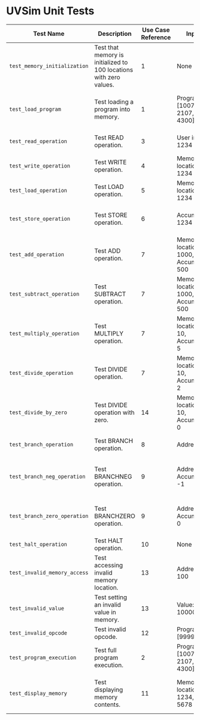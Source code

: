 # UVSim Unit Tests

| Test Name                    | Description                                                        | Use Case Reference | Inputs                                    | Expected Outputs                                              | Success Criteria                                                    |
|------------------------------|--------------------------------------------------------------------|--------------------|-------------------------------------------|---------------------------------------------------------------|---------------------------------------------------------------------|
| `test_memory_initialization` | Test that memory is initialized to 100 locations with zero values. | 1                  | None                                      | Memory locations 0-99 should be 0.                            | All memory locations should return 0.                               |
| `test_load_program`          | Test loading a program into memory.                                | 1                  | Program: [1007, 2107, 1107, 4300]         | Memory locations 0-3 should contain the program instructions. | Memory locations 0-3 should match the input program.                |
| `test_read_operation`        | Test READ operation.                                               | 3                  | User input: 1234                          | Memory location 7 should contain the user input.              | Memory location 7 should be 1234.                                   |
| `test_write_operation`       | Test WRITE operation.                                              | 4                  | Memory location 7: 1234                   | Output should be "Contents of 7 is +01234".                   | Output should match the expected value.                             |
| `test_load_operation`        | Test LOAD operation.                                               | 5                  | Memory location 7: 1234                   | Accumulator should be 1234.                                   | Accumulator should match the value in memory.                       |
| `test_store_operation`       | Test STORE operation.                                              | 6                  | Accumulator: 1234                         | Memory location 7 should be 1234.                             | Memory location 7 should match the accumulator value.               |
| `test_add_operation`         | Test ADD operation.                                                | 7                  | Memory location 7: 1000, Accumulator: 500 | Accumulator should be 1500.                                   | Accumulator should be the sum of the values.                        |
| `test_subtract_operation`    | Test SUBTRACT operation.                                           | 7                  | Memory location 7: 1000, Accumulator: 500 | Accumulator should be 500.                                    | Accumulator should be the result of subtraction.                    |
| `test_multiply_operation`    | Test MULTIPLY operation.                                           | 7                  | Memory location 7: 10, Accumulator: 5     | Accumulator should be 50.                                     | Accumulator should be the product of the values.                    |
| `test_divide_operation`      | Test DIVIDE operation.                                             | 7                  | Memory location 7: 10, Accumulator: 2     | Accumulator should be 5.                                      | Accumulator should be the result of division.                       |
| `test_divide_by_zero`        | Test DIVIDE operation with zero.                                   | 14                 | Memory location 7: 10, Accumulator: 0     | Should raise ZeroDivisionError.                               | Test should raise ZeroDivisionError.                                |
| `test_branch_operation`      | Test BRANCH operation.                                             | 8                  | Address: 50                               | Program counter should be 50.                                 | Program counter should be updated to 50.                            |
| `test_branch_neg_operation`  | Test BRANCHNEG operation.                                          | 9                  | Address: 50, Accumulator: -1              | Program counter should be 50.                                 | Program counter should be updated to 50 if accumulator is negative. |
| `test_branch_zero_operation` | Test BRANCHZERO operation.                                         | 9                  | Address: 50, Accumulator: 0               | Program counter should be 50.                                 | Program counter should be updated to 50 if accumulator is zero.     |
| `test_halt_operation`        | Test HALT operation.                                               | 10                 | None                                      | Program should halt.                                          | Program should stop execution.                                      |
| `test_invalid_memory_access` | Test accessing invalid memory location.                            | 13                 | Address: 100                              | Should raise IndexError.                                      | Test should raise IndexError.                                       |
| `test_invalid_value`         | Test setting an invalid value in memory.                           | 13                 | Value: 10000                              | Should raise ValueError.                                      | Test should raise ValueError.                                       |
| `test_invalid_opcode`        | Test invalid opcode.                                               | 12                 | Program: [9999]                           | Should raise ValueError.                                      | Test should raise ValueError.                                       |
| `test_program_execution`     | Test full program execution.                                       | 2                  | Program: [1007, 2107, 1107, 4300]         | Program should execute without errors.                        | Program should run to completion without errors.                    |
| `test_display_memory`        | Test displaying memory contents.                                   | 11                 | Memory locations 0: 1234, 1: 5678         | Should print memory contents.                                 | Output should match the expected memory contents.                   |
